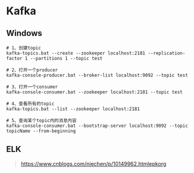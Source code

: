 # Kafka

## Windows

```shell
# 1、创建topic
kafka-topics.bat --create --zookeeper localhost:2181 --replication-factor 1 --partitions 1 --topic test

# 2、打开一个producer
kafka-console-producer.bat --broker-list localhost:9092 --topic test

# 3、打开一个consumer
kafka-console-consumer.bat --zookeeper localhost:2181 --topic test

# 4、查看所有的topic
kafka-topics.bat --list --zookeeper localhost:2181

# 5、查询某个topic内的消息内容
kafka-console-consumer.bat --bootstrap-server localhost:9092 --topic topicName --from-beginning
```

## ELK

>   https://www.cnblogs.com/niechen/p/10149962.htmlepkorg